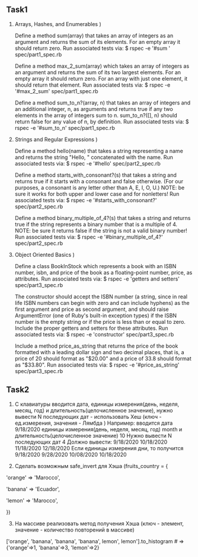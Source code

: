 ## Task1 ##
1. Arrays, Hashes, and Enumerables
)

    Define a method sum(array) that takes an array of integers as an argument and returns the sum of its elements. For an empty array it should return zero. Run associated tests via: $ rspec -e '#sum ' spec/part1_spec.rb

    Define a method max_2_sum(array) which takes an array of integers as an argument and returns the sum of its two largest elements. For an empty array it should return zero. For an array with just one element, it should return that element. Run associated tests via: $ rspec -e '#max_2_sum' spec/part1_spec.rb

    Define a method sum_to_n?(array, n) that takes an array of integers and an additional integer, n, as arguments and returns true if any two elements in the array of integers sum to n. sum_to_n?([], n) should return false for any value of n, by definition. Run associated tests via: $ rspec -e '#sum_to_n' spec/part1_spec.rb

2. Strings and Regular Expressions
)

    Define a method hello(name) that takes a string representing a name and returns the string "Hello, " concatenated with the name. Run associated tests via: $ rspec -e '#hello' spec/part2_spec.rb

    Define a method starts_with_consonant?(s) that takes a string and returns true if it starts with a consonant and false otherwise. (For our purposes, a consonant is any letter other than A, E, I, O, U.) NOTE: be sure it works for both upper and lower case and for nonletters! Run associated tests via: $ rspec -e '#starts_with_consonant?' spec/part2_spec.rb

    Define a method binary_multiple_of_4?(s) that takes a string and returns true if the string represents a binary number that is a multiple of 4. NOTE: be sure it returns false if the string is not a valid binary number! Run associated tests via: $ rspec -e '#binary_multiple_of_4?' spec/part2_spec.rb


3. Object Oriented Basics
)

    Define a class BookInStock which represents a book with an ISBN number, isbn, and price of the book as a floating-point number, price, as attributes. Run associated tests via: $ rspec -e 'getters and setters' spec/part3_spec.rb

    The constructor should accept the ISBN number (a string, since in real life ISBN numbers can begin with zero and can include hyphens) as the first argument and price as second argument, and should raise ArgumentError (one of Ruby's built-in exception types) if the ISBN number is the empty string or if the price is less than or equal to zero. Include the proper getters and setters for these attributes. Run associated tests via: $ rspec -e 'constructor' spec/part3_spec.rb

    Include a method price_as_string that returns the price of the book formatted with a leading dollar sign and two decimal places, that is, a price of 20 should format as "$20.00" and a price of 33.8 should format as "$33.80". Run associated tests via: $ rspec -e '#price_as_string' spec/part3_spec.rb


## Task2 ##
1. С клавиатуры вводится дата, единицы измерения(день, неделя, месяц, год) и длительность(целочисленное значение),
    нужно вывести N последующих дат - использовать Хеш (ключ - ед.измерения, значения - Лямбда )
    Например:
    вводится дата                                 9/18/2020
    единицы измерения(день, неделя, месяц, год)   month
    и длительность(целочисленное значение)        10
    Нужно вывести N последующих дат               4
    Должно вывести:
    9/18/2020 10/18/2020 11/18/2020 12/18/2020
    Если единицы измерения дни, то получится
    9/18/2020 9/28/2020 10/08/2020 10/18/2020

2. Сделать возможным safe_invert для Хэша (fruits_country = {

'orange' => 'Marocco',

'banana' => 'Ecuador',

'lemon' => 'Marocco',

})

3. На массиве реализовать метод получения Хэша (ключ - элемент, значение - количество повторений в массиве) 

['orange', 'banana', 'banana', 'banana', lemon', lemon'].to_histogram # => {'orange'=>1, 'banana'=>3, 'lemon'=>2}
